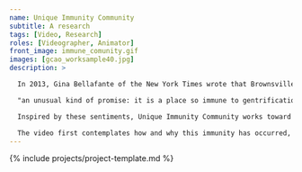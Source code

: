 ```yaml
---
name: Unique Immunity Community
subtitle: A research
tags: [Video, Research]
roles: [Videographer, Animator]
front_image: immune_comunity.gif
images: [gcao_worksample40.jpg]
description: >

  In 2013, Gina Bellafante of the New York Times wrote that Brownsville has 

  "an unusual kind of promise: it is a place so immune to gentrification that it is also immune to the negative fallout from gentrification, which means it has the capacity to serve as a template for a different model of revitalization” and that, “Brownsville has an authenticity for which there is no external market"

  Inspired by these sentiments, Unique Immunity Community works toward a provocation rather than a conclusion. Its purpose is to understand and explore Brownsville’s ‘immunity’ to gentrification and the ‘authenticity’ which this immunity both depends on, and in turn, reinforces.

  The video first contemplates how and why this immunity has occurred, and second, reveals the psychographic manifestations of this immunity:  what it looks at feels like from the inside. But what does this so-called ‘immunity’ mean for the future of Brownsville’? What is this unique kind of promise that Brownsville offers?
---
```


{% include projects/project-template.md %}